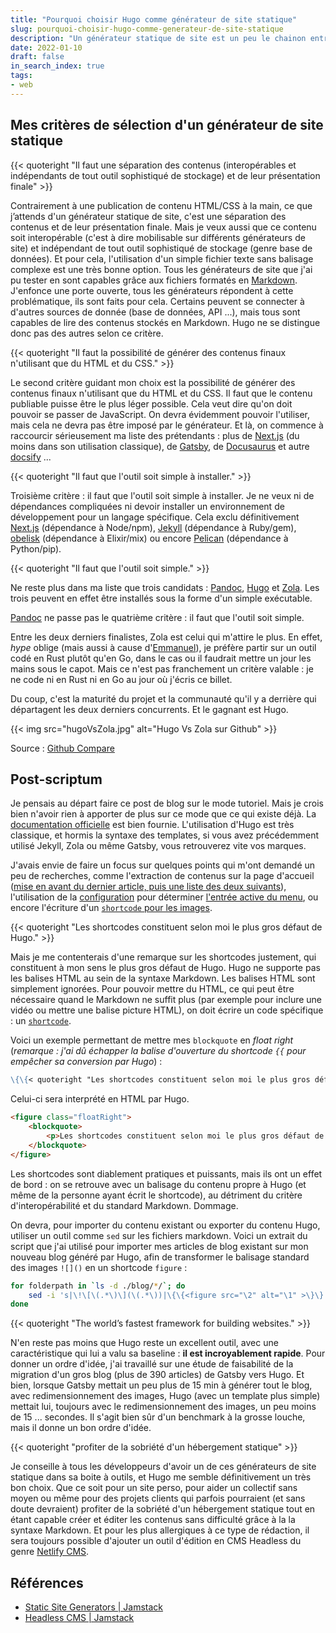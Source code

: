 ```yaml
---
title: "Pourquoi choisir Hugo comme générateur de site statique"
slug: pourquoi-choisir-hugo-comme-generateur-de-site-statique
description: "Un générateur statique de site est un peu le chainon entre un site écrit de A à Z en HTML/CSS à la main, et un site dynamique nécessitant un serveur et une technologie spécifique (PHP, Python, JavaScript, Elixir ...). Parmi l'offre pléthorique de générateur de ce type, pourquoi choisir Hugo ?"
date: 2022-01-10
draft: false
in_search_index: true
tags:
- web
---
```


## Mes critères de sélection d'un générateur de site statique

{{< quoteright "Il faut une séparation des contenus (interopérables et indépendants de tout outil sophistiqué de stockage) et de leur présentation finale" >}}

Contrairement à une publication de contenu HTML/CSS à la main, ce que j’attends d'un générateur statique de site, c'est une séparation des contenus et de leur présentation finale. Mais je veux aussi que ce contenu soit interopérable (c'est à dire mobilisable sur différents générateurs de site) et indépendant de tout outil sophistiqué de stockage (genre base de données). Et pour cela, l'utilisation d'un simple fichier texte sans balisage complexe est une très bonne option. Tous les générateurs de site que j'ai pu tester en sont capables grâce aux fichiers formatés en [Markdown](https://daringfireball.net/projects/markdown/syntax). J'enfonce une porte ouverte, tous les générateurs répondent à cette problématique, ils sont faits pour cela. Certains peuvent se connecter à d'autres sources de donnée (base de données, API ...), mais tous sont capables de lire des contenus stockés en Markdown. Hugo ne se distingue donc pas des autres selon ce critère.

{{< quoteright "Il faut la possibilité de générer des contenus finaux n'utilisant que du HTML et du CSS." >}}

Le second critère guidant mon choix est la possibilité de générer des contenus finaux n'utilisant que du HTML et du CSS. Il faut que le contenu publiable puisse être le plus léger possible. Cela veut dire qu'on doit pouvoir se passer de JavaScript. On devra évidemment pouvoir l'utiliser, mais cela ne devra pas être imposé par le générateur. Et là, on commence à raccourcir sérieusement ma liste des prétendants : plus de [Next.js](https://nextjs.org/) (du moins dans son utilisation classique), de [Gatsby](https://www.gatsbyjs.com/), de [Docusaurus](https://docusaurus.io/) et autre [docsify](https://docsify.js.org/#/) ...

{{< quoteright "Il faut que l'outil soit simple à installer." >}}

Troisième critère : il faut que l'outil soit simple à installer. Je ne veux ni de dépendances compliquées ni devoir installer un environnement de développement pour un langage spécifique. Cela exclu définitivement [Next.js](https://nextjs.org/docs/advanced-features/static-html-export) (dépendance à Node/npm), [Jekyll](https://jekyllrb.com/) (dépendance à Ruby/gem), [obelisk](https://github.com/BennyHallett/obelisk)  (dépendance à Elixir/mix) ou encore [Pelican](https://blog.getpelican.com/) (dépendance à Python/pip).

{{< quoteright "Il faut que l'outil soit simple." >}}

Ne reste plus dans ma liste que trois candidats : [Pandoc](https://pandoc.org/), [Hugo](https://gohugo.io/) et [Zola](https://www.getzola.org/). Les trois peuvent en effet être installés sous la forme d'un simple exécutable.

[Pandoc](https://www.ordecon.com/2020/07/pandoc-as-a-site-generator.html) ne passe pas le quatrième critère : il faut que l'outil soit simple.

Entre les deux derniers finalistes, Zola est celui qui m'attire le  plus. En effet, *hype* oblige (mais aussi à cause d'[Emmanuel](https://caen.camp/talks/rust-ou-le-plaisir-de-coder)), je préfère partir sur un outil codé en Rust plutôt qu'en Go, dans le cas ou il faudrait mettre un jour les mains sous le capot. Mais ce n'est pas franchement un critère valable : je ne code ni en Rust ni en Go au jour où j'écris ce billet.

Du coup, c'est la maturité du projet et la communauté qu'il y a derrière qui départagent les deux derniers concurrents. Et le gagnant est Hugo.

{{< img src="hugoVsZola.jpg" alt="Hugo Vs Zola sur Github" >}}

Source : [Github Compare](https://www.githubcompare.com/gohugoio/hugo+getzola/zola)

## Post-scriptum

Je pensais au départ faire ce post de blog sur le mode tutoriel. Mais je crois bien n'avoir rien à apporter de plus sur ce mode que ce qui existe déjà. La [documentation officielle](https://gohugo.io/documentation/) est bien fournie. L'utilisation d'Hugo est très classique, et hormis la syntaxe des templates, si vous avez précédemment utilisé Jekyll, Zola ou même Gatsby, vous retrouverez vite vos marques.

J'avais envie de faire un focus sur quelques points qui m'ont demandé un peu de recherches, comme l'extraction de contenus sur la page d'accueil ([mise en avant du dernier article, puis une liste des deux suivants](https://github.com/alexisjanvier/alexisjanvier-net/blob/main/layouts/index.html#L7)), l'utilisation de la [configuration](https://github.com/alexisjanvier/alexisjanvier-net/blob/main/config.toml#L35) pour déterminer [l'entrée active du menu](https://github.com/alexisjanvier/alexisjanvier-net/blob/main/layouts/partials/menu.html#L3), ou encore l'écriture d'un [`shortcode` pour les images](https://github.com/alexisjanvier/alexisjanvier-net/blob/main/layouts/shortcodes/img.html).

{{< quoteright "Les shortcodes constituent selon moi le plus gros défaut de Hugo." >}}

Mais je me contenterais d'une remarque sur les shortcodes justement, qui constituent à mon sens le plus gros défaut de Hugo. Hugo ne supporte pas les balises HTML au sein de la syntaxe Markdown. Les balises HTML sont simplement ignorées. Pour pouvoir mettre du HTML, ce qui peut être nécessaire quand le Markdown ne suffit plus (par exemple pour inclure une vidéo ou mettre une balise picture HTML), on doit écrire un code spécifique : un [`shortcode`](https://gohugo.io/content-management/shortcodes/).

Voici un exemple permettant de mettre mes `blockquote` en *float right* (*remarque : j'ai dû échapper la balise d'ouverture du shortcode `{{` pour empêcher sa conversion par Hugo*) :

```markdown
\{\{< quoteright "Les shortcodes constituent selon moi le plus gros défaut de Hugo." >}}
```

Celui-ci sera interprété en HTML par Hugo. 

```html
<figure class="floatRight">
    <blockquote>
        <p>Les shortcodes constituent selon moi le plus gros défaut de Hugo.</p>
    </blockquote>
</figure>
```

Les shortcodes sont diablement pratiques et puissants, mais ils ont un effet de bord : on se retrouve avec un balisage du contenu propre à Hugo (et même de la personne ayant écrit le shortcode), au détriment du critère d'interopérabilité et du standard Markdown. Dommage.

On devra, pour importer du contenu existant ou exporter du contenu Hugo, utiliser un outil comme `sed` sur les fichiers markdown. Voici un extrait du script que j'ai utilisé pour importer mes articles de blog existant sur mon nouveau blog généré par Hugo, afin de transformer le balisage standard des images `![]()` en un shortcode `figure` :

```bash
for folderpath in `ls -d ./blog/*/`; do
	sed -i 's|\!\[\(.*\)\](\(.*\))|\{\{<figure src="\2" alt="\1" >\}\}|g' ${folderpath}/index.md
done
```
{{< quoteright "The world’s fastest framework for building websites." >}}

N'en reste pas moins que Hugo reste un excellent outil, avec une caractéristique qui lui a valu sa baseline : **il est incroyablement rapide**. Pour donner un ordre d'idée, j'ai travaillé sur une étude de faisabilité de la migration d'un gros blog (plus de 390 articles) de Gatsby vers Hugo. Et bien, lorsque Gatsby mettait un peu plus de 15 min à générer tout le blog, avec redimensionnement des images, Hugo (avec un template plus simple) mettait lui, toujours avec le redimensionnement des images, un peu moins de 15 ... secondes. Il s'agit bien sûr d'un benchmark à la grosse louche, mais il donne un bon ordre d'idée.

{{< quoteright "profiter de la sobriété d'un hébergement statique" >}}

Je conseille à tous les développeurs d'avoir un de ces générateurs de site statique dans sa boite à outils, et Hugo me semble définitivement un très bon choix. Que ce soit pour un site perso, pour aider un collectif sans moyen ou même pour des projets clients qui parfois pourraient (et sans doute devraient) profiter de la sobriété d'un hébergement statique tout en étant capable créer et éditer les contenus sans difficulté grâce à la la syntaxe Markdown. Et pour les plus allergiques à ce type de rédaction, il sera toujours possible d'ajouter un outil d'édition en CMS Headless du genre [Netlify CMS](https://www.netlifycms.org/).

## Références

- [Static Site Generators | Jamstack](https://jamstack.org/generators/)
- [Headless CMS | Jamstack](https://jamstack.org/headless-cms/)
